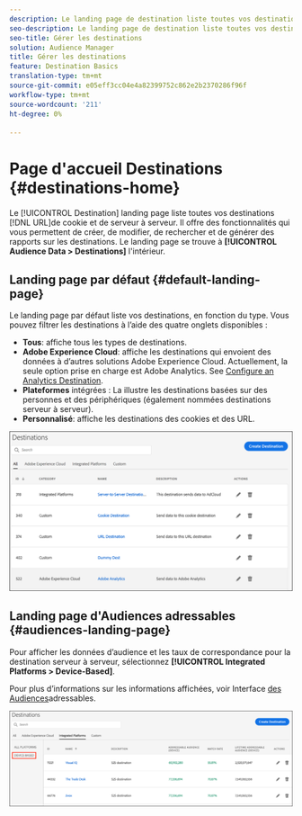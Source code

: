 ```yaml
---
description: Le landing page de destination liste toutes vos destinations d’URL, de cookie et de serveur à serveur. Il offre des fonctionnalités qui vous permettent de créer, de modifier, de rechercher et de générer des rapports sur les destinations. Le landing page se trouve sous Audience Data > Destinations.
seo-description: Le landing page de destination liste toutes vos destinations d’URL, de cookie et de serveur à serveur. Il offre des fonctionnalités qui vous permettent de créer, de modifier, de rechercher et de générer des rapports sur les destinations. Le landing page se trouve sous Audience Data > Destinations.
seo-title: Gérer les destinations
solution: Audience Manager
title: Gérer les destinations
feature: Destination Basics
translation-type: tm+mt
source-git-commit: e05eff3cc04e4a82399752c862e2b2370286f96f
workflow-type: tm+mt
source-wordcount: '211'
ht-degree: 0%

---
```




# Page d&#39;accueil Destinations {#destinations-home}

Le [!UICONTROL Destination] landing page liste toutes vos destinations [!DNL URL]de cookie et de serveur à serveur. Il offre des fonctionnalités qui vous permettent de créer, de modifier, de rechercher et de générer des rapports sur les destinations. Le landing page se trouve à **[!UICONTROL Audience Data > Destinations]** l&#39;intérieur.

## Landing page par défaut {#default-landing-page}

<!-- destinations-home.xml -->

Le landing page par défaut liste vos destinations, en fonction du type. Vous pouvez filtrer les destinations à l’aide des quatre onglets disponibles :

* **Tous**: affiche tous les types de destinations.
* **Adobe Experience Cloud**: affiche les destinations qui envoient des données à d’autres solutions Adobe Experience Cloud. Actuellement, la seule option prise en charge est Adobe Analytics. See [Configure an Analytics Destination](/help/using/features/destinations/create-analytics-destination.md).
* **Plateformes** intégrées : La illustre les destinations basées sur des personnes et des périphériques (également nommées destinations serveur à serveur).
* **Personnalisé**: affiche les destinations des cookies et des URL.


![](assets/destinations-landing.png)

## Landing page d&#39;Audiences adressables {#audiences-landing-page}

Pour afficher les données d’audience et les taux de correspondance pour la destination serveur à serveur, sélectionnez **[!UICONTROL Integrated Platforms > Device-Based]**.

Pour plus d’informations sur les informations affichées, voir Interface [des Audiences](/help/using/features/addressable-audiences.md#addressable-audience-interface)adressables.

![](/help/using/features/assets/addressable-audiences-landing.png)